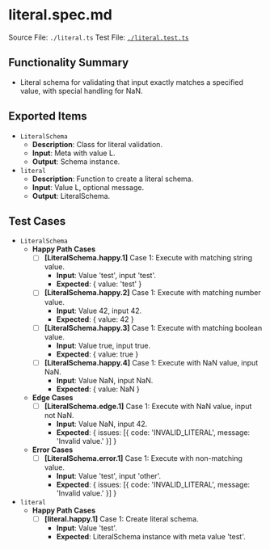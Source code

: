 # literal.spec.md

Source File: `./literal.ts`
Test File: [`./literal.test.ts`](./literal.test.ts)

## Functionality Summary
- Literal schema for validating that input exactly matches a specified value, with special handling for NaN.

## Exported Items
- `LiteralSchema`
    - **Description**: Class for literal validation.
    - **Input**: Meta with value L.
    - **Output**: Schema instance.
- `literal`
    - **Description**: Function to create a literal schema.
    - **Input**: Value L, optional message.
    - **Output**: LiteralSchema<L>.

## Test Cases
- `LiteralSchema`
    - **Happy Path Cases**
        - [ ] **[LiteralSchema.happy.1]** Case 1: Execute with matching string value.
            - **Input**: Value 'test', input 'test'.
            - **Expected**: { value: 'test' }
        - [ ] **[LiteralSchema.happy.2]** Case 1: Execute with matching number value.
            - **Input**: Value 42, input 42.
            - **Expected**: { value: 42 }
        - [ ] **[LiteralSchema.happy.3]** Case 1: Execute with matching boolean value.
            - **Input**: Value true, input true.
            - **Expected**: { value: true }
        - [ ] **[LiteralSchema.happy.4]** Case 1: Execute with NaN value, input NaN.
            - **Input**: Value NaN, input NaN.
            - **Expected**: { value: NaN }
    - **Edge Cases**
        - [ ] **[LiteralSchema.edge.1]** Case 1: Execute with NaN value, input not NaN.
            - **Input**: Value NaN, input 42.
            - **Expected**: { issues: [{ code: 'INVALID_LITERAL', message: 'Invalid value.' }] }
    - **Error Cases**
        - [ ] **[LiteralSchema.error.1]** Case 1: Execute with non-matching value.
            - **Input**: Value 'test', input 'other'.
            - **Expected**: { issues: [{ code: 'INVALID_LITERAL', message: 'Invalid value.' }] }
- `literal`
    - **Happy Path Cases**
        - [ ] **[literal.happy.1]** Case 1: Create literal schema.
            - **Input**: Value 'test'.
            - **Expected**: LiteralSchema instance with meta value 'test'.
